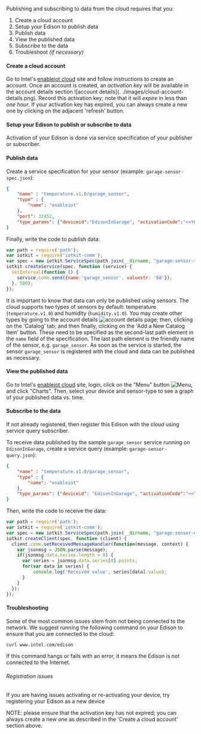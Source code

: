 Publishing and subscribing to data from the cloud requires that you:

1. Create a cloud account
2. Setup your Edison to publish data
3. Publish data
4. View the published data
5. Subscribe to the data
6. Troubleshoot *(if necessary)*

#### Create a cloud account

Go to Intel's [enableiot cloud][1] site and follow instructions to create an account. Once an account is
created, an *activation key* will be available in the account details section ![account details](.
./images/cloud-account-details.png). Record this activation key; note that it will *expire* in less than *one hour*.
If your activation key has expired, you can always create a new one by clicking on the adjacent 'refresh' button.

#### Setup your Edison to publish or subscribe to data

Activation of your Edison is done via service specification of your publisher or subscriber.

#### Publish data

Create a service specification for your sensor (example: `garage-sensor-spec.json`):

```json
{
    "name" : "temperature.v1.0/garage_sensor",
    "type" : {
        "name": "enableiot"
    },
    "port": 32452,
    "type_params": {"deviceid":"EdisonInGarage", "activationCode":"<<YOUR DEVICE ACTIVATION CODE>>"}
}
```

Finally, write the code to publish data:

```js
var path = require('path');
var iotkit = require('iotkit-comm');
var spec = new iotkit.ServiceSpec(path.join(__dirname, "garage-sensor-spec.json"));
iotkit.createService(spec, function (service) {
  setInterval(function () {
    service.comm.send({name:'garage_sensor', valuestr: '68'});
  }, 500);
});
```

It is important to know that data can only be published using sensors. The cloud supports two types of sensors by
default: temperature (`temperature.v1.0`) and humidity (`humidity.v1.0`). You may create other types by going to the
account details ![account details](../images/cloud-account-details.png) page; then, clicking on the 'Catalog' tab;
and then finally, clicking on the 'Add a New Catalog Item' button. These need to be specified as the second-last
path element in the `name` field of the specification. The last path element is the friendly name of the sensor, e.g.
 `garage_sensor`. As soon as the service is started, the sensor `garage_sensor` is registered with the cloud and data
  can be published as necessary.

#### View the published data

Go to Intel's [enableiot cloud][1] site, login, click on the "Menu" button ![Menu](../images/menu.png),
and click "Charts". Then, select your device and sensor-type to see a graph of your published data vs.
time.

#### Subscribe to the data

If not already registered, then register this Edison with the cloud using service query subscriber.

To receive data published by the sample `garage_sensor` service running on `EdisonInGarage`, create a
service query (example: `garage-sensor-query.json`):

```json
{
    "name" : "temperature.v1.0/garage_sensor",
    "type" : {
        "name": "enableiot"
    },
    "type_params": {"deviceid": "EdisonInGarage", "activationCode":"<<YOUR DEVICE ACTIVATION CODE>>", "subscribeto": "EdisonInGarage", "frequencyInterval": 5}
}
```

Then, write the code to receive the data:

```js
var path = require('path');
var iotkit = require('iotkit-comm');
var spec = new iotkit.ServiceSpec(path.join(__dirname, "garage-sensor-query.json"));
iotkit.createClient(spec, function (client) {
  client.comm.setReceivedMessageHandler(function(message, context) {
    var jsonmsg = JSON.parse(message);
    if(jsonmsg.data.series.length > 0) {
      var series = jsonmsg.data.series[0].points;
      for(var data in series) {
          console.log('Received value', series[data].value);
      }
    }
  });
});
```

#### Troubleshooting

Some of the most common issues stem from not being connected to the network. We suggest running the following
command on your Edison to ensure that you are connected to the cloud:

```sh
curl www.intel.com/edison
```

If this command hangs or fails with an error, it means the Edison is not connected to the Internet.

###### Registration issues

If you are having issues activating or re-activating your device, try registering your Edison as a new device

NOTE: please ensure that the activation key has not expired; you can always create a new one as described in the
'Create a cloud account' section above.

[1]: https://dashboard.us.enableiot.com